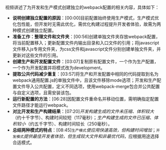 


视频讲述了为开发和生产模式创建独立的webpack配置的相关内容，具体如下：
- **说明创建独立配置的原因**：[00:00]目前配置始终使用生产模式，生产模式优化包性能，但开发时无需此优化，需优化构建过程提升开发者体验，故需为两种模式创建独立配置。
- **准备工作：整理文件和文件夹**：[00:56]创建单独文件夹存放webpack配置，将当前配置移入；更新配置文件内输出目录和入口文件的引用；将javascript文件移入js专用文件夹，为css文件和javascript文件分别创建单独文件夹，并更新对这些文件的引用。
- **创建生产和开发配置文件**：[03:07]复制原有配置文件，一个作为生产配置，一个作为开发配置并将模式改为development。
- **提取公共代码减少重复**：[03:57]将生产和开发配置中相同的代码提取到名为webpack通用配置.js的单独文件中，且该文件移除mode选项；开发和生产配置文件导入公共配置，定义不同选项，使用webpack-merge包合并公共配置与自定义选项，且需安装该包。
- **运行新配置的方法**：[06:28]因配置文件重命名并移动位置，需明确指定配置文件路径才能运行webpack。
- **对比开发和生产构建结果**：[07:20]*开发构建生成的文件未压缩、体积较大*（约十千字节）、构建时间较短（117毫秒）；*生产构建生成的文件已压缩、体积较小*（约五千字节）、构建时间较长（250毫秒）。
- **总结两种模式的特点**：[08:45]`生产模式`*使应用快速高效，但构建时间增加*；`开发模式`*提供最佳开发者体验，但生成较大文件和非最优代码*，应根据用途选择合适模式。

